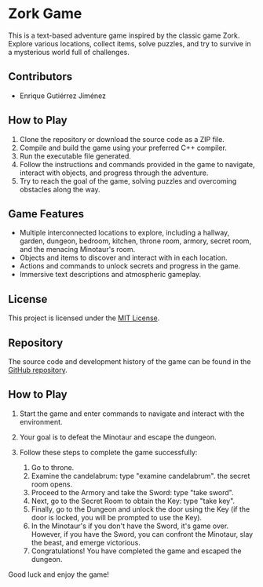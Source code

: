 # Zork Game

This is a text-based adventure game inspired by the classic game Zork. Explore various locations, collect items, solve puzzles, and try to survive in a mysterious world full of challenges.

## Contributors

- Enrique Gutiérrez Jiménez

## How to Play

1. Clone the repository or download the source code as a ZIP file.
2. Compile and build the game using your preferred C++ compiler.
3. Run the executable file generated.
4. Follow the instructions and commands provided in the game to navigate, interact with objects, and progress through the adventure.
5. Try to reach the goal of the game, solving puzzles and overcoming obstacles along the way.

## Game Features

- Multiple interconnected locations to explore, including a hallway, garden, dungeon, bedroom, kitchen, throne room, armory, secret room, and the menacing Minotaur's room.
- Objects and items to discover and interact with in each location.
- Actions and commands to unlock secrets and progress in the game.
- Immersive text descriptions and atmospheric gameplay.

## License

This project is licensed under the [MIT License](LICENSE).

## Repository

The source code and development history of the game can be found in the [GitHub repository](https://github.com/EnriqueGuJi/zork-game).

## How to Play

1. Start the game and enter commands to navigate and interact with the environment.
2. Your goal is to defeat the Minotaur and escape the dungeon.
3. Follow these steps to complete the game successfully:

   1. Go to throne.
   2. Examine the candelabrum: type "examine candelabrum". the secret room opens.
   3. Proceed to the Armory and take the Sword: type "take sword".
   4. Next, go to the Secret Room to obtain the Key: type "take key".
   5. Finally, go to the Dungeon and unlock the door using the Key (if the door is locked, you will be prompted to use the Key).
   6. In the Minotaur's if you don't have the Sword, it's game over. However, if you have the Sword, you can confront the Minotaur, slay the beast, and emerge victorious.
   7. Congratulations! You have completed the game and escaped the dungeon.
      
Good luck and enjoy the game!
